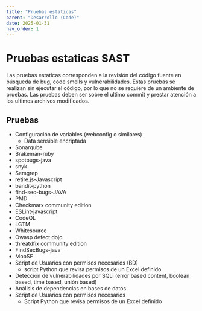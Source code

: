 ```yaml
---
title: "Pruebas estaticas"
parent: "Desarrollo (Code)"
date: 2025-01-31
nav_order: 1
---
```

# Pruebas estaticas SAST
Las pruebas estaticas corresponden a la revisión del código fuente en búsqueda de bug, code smells y vulnerabilidades. Estas pruebas se realizan sin ejecutar el código, por lo que no se requiere de un ambiente de pruebas.
Las pruebas deben ser sobre el ultimo commit y prestar atención a los ultimos archivos modificados.   

## Pruebas
-	Configuración de variables (webconfig o similares)
    -	Data sensible encriptada
-	Sonarqube
-	Brakeman-ruby
-	spotbugs-java
-	snyk
-	Semgrep
-	retire.js-Javascript
-	bandit-python
-	find-sec-bugs-JAVA
-	PMD
-	Checkmarx community edition
-	ESLint-javascript
-	CodeQL
-	LGTM
-	Whitesource
-	Owasp defect dojo
-	threatdfix community edition
-	FindSecBugs-java
-	MobSF
-	Script de Usuarios con permisos necesarios (BD)
    -	script Python que revisa permisos de un Excel definido
-	Detección de vulnerabilidades por SQLi (error based content, boolean based, time based, unión based)
-	Análisis de dependencias en bases de datos
-	Script de Usuarios con permisos necesarios
    -	Script Python que revisa permisos de un Excel definido



